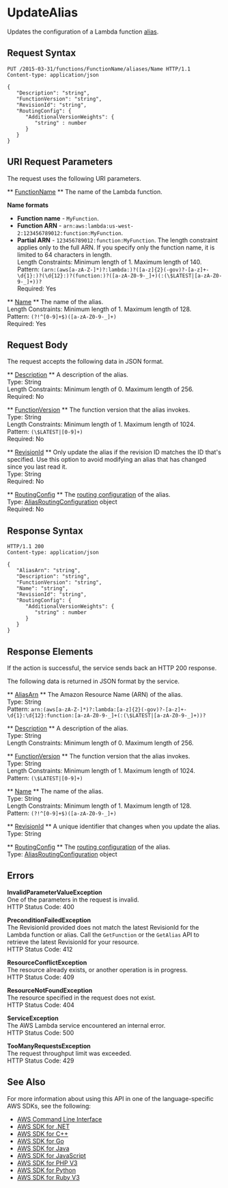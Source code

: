 # UpdateAlias<a name="API_UpdateAlias"></a>

Updates the configuration of a Lambda function [alias](https://docs.aws.amazon.com/lambda/latest/dg/versioning-aliases.html)\.

## Request Syntax<a name="API_UpdateAlias_RequestSyntax"></a>

```
PUT /2015-03-31/functions/FunctionName/aliases/Name HTTP/1.1
Content-type: application/json

{
   "Description": "string",
   "FunctionVersion": "string",
   "RevisionId": "string",
   "RoutingConfig": { 
      "AdditionalVersionWeights": { 
         "string" : number 
      }
   }
}
```

## URI Request Parameters<a name="API_UpdateAlias_RequestParameters"></a>

The request uses the following URI parameters\.

 ** [FunctionName](#API_UpdateAlias_RequestSyntax) **   <a name="SSS-UpdateAlias-request-FunctionName"></a>
The name of the Lambda function\.  

**Name formats**
+  **Function name** \- `MyFunction`\.
+  **Function ARN** \- `arn:aws:lambda:us-west-2:123456789012:function:MyFunction`\.
+  **Partial ARN** \- `123456789012:function:MyFunction`\.
The length constraint applies only to the full ARN\. If you specify only the function name, it is limited to 64 characters in length\.  
Length Constraints: Minimum length of 1\. Maximum length of 140\.  
Pattern: `(arn:(aws[a-zA-Z-]*)?:lambda:)?([a-z]{2}(-gov)?-[a-z]+-\d{1}:)?(\d{12}:)?(function:)?([a-zA-Z0-9-_]+)(:(\$LATEST|[a-zA-Z0-9-_]+))?`   
Required: Yes

 ** [Name](#API_UpdateAlias_RequestSyntax) **   <a name="SSS-UpdateAlias-request-Name"></a>
The name of the alias\.  
Length Constraints: Minimum length of 1\. Maximum length of 128\.  
Pattern: `(?!^[0-9]+$)([a-zA-Z0-9-_]+)`   
Required: Yes

## Request Body<a name="API_UpdateAlias_RequestBody"></a>

The request accepts the following data in JSON format\.

 ** [Description](#API_UpdateAlias_RequestSyntax) **   <a name="SSS-UpdateAlias-request-Description"></a>
A description of the alias\.  
Type: String  
Length Constraints: Minimum length of 0\. Maximum length of 256\.  
Required: No

 ** [FunctionVersion](#API_UpdateAlias_RequestSyntax) **   <a name="SSS-UpdateAlias-request-FunctionVersion"></a>
The function version that the alias invokes\.  
Type: String  
Length Constraints: Minimum length of 1\. Maximum length of 1024\.  
Pattern: `(\$LATEST|[0-9]+)`   
Required: No

 ** [RevisionId](#API_UpdateAlias_RequestSyntax) **   <a name="SSS-UpdateAlias-request-RevisionId"></a>
Only update the alias if the revision ID matches the ID that's specified\. Use this option to avoid modifying an alias that has changed since you last read it\.  
Type: String  
Required: No

 ** [RoutingConfig](#API_UpdateAlias_RequestSyntax) **   <a name="SSS-UpdateAlias-request-RoutingConfig"></a>
The [routing configuration](https://docs.aws.amazon.com/lambda/latest/dg/configuration-aliases.html#configuring-alias-routing) of the alias\.  
Type: [AliasRoutingConfiguration](API_AliasRoutingConfiguration.md) object  
Required: No

## Response Syntax<a name="API_UpdateAlias_ResponseSyntax"></a>

```
HTTP/1.1 200
Content-type: application/json

{
   "AliasArn": "string",
   "Description": "string",
   "FunctionVersion": "string",
   "Name": "string",
   "RevisionId": "string",
   "RoutingConfig": { 
      "AdditionalVersionWeights": { 
         "string" : number 
      }
   }
}
```

## Response Elements<a name="API_UpdateAlias_ResponseElements"></a>

If the action is successful, the service sends back an HTTP 200 response\.

The following data is returned in JSON format by the service\.

 ** [AliasArn](#API_UpdateAlias_ResponseSyntax) **   <a name="SSS-UpdateAlias-response-AliasArn"></a>
The Amazon Resource Name \(ARN\) of the alias\.  
Type: String  
Pattern: `arn:(aws[a-zA-Z-]*)?:lambda:[a-z]{2}(-gov)?-[a-z]+-\d{1}:\d{12}:function:[a-zA-Z0-9-_]+(:(\$LATEST|[a-zA-Z0-9-_]+))?` 

 ** [Description](#API_UpdateAlias_ResponseSyntax) **   <a name="SSS-UpdateAlias-response-Description"></a>
A description of the alias\.  
Type: String  
Length Constraints: Minimum length of 0\. Maximum length of 256\.

 ** [FunctionVersion](#API_UpdateAlias_ResponseSyntax) **   <a name="SSS-UpdateAlias-response-FunctionVersion"></a>
The function version that the alias invokes\.  
Type: String  
Length Constraints: Minimum length of 1\. Maximum length of 1024\.  
Pattern: `(\$LATEST|[0-9]+)` 

 ** [Name](#API_UpdateAlias_ResponseSyntax) **   <a name="SSS-UpdateAlias-response-Name"></a>
The name of the alias\.  
Type: String  
Length Constraints: Minimum length of 1\. Maximum length of 128\.  
Pattern: `(?!^[0-9]+$)([a-zA-Z0-9-_]+)` 

 ** [RevisionId](#API_UpdateAlias_ResponseSyntax) **   <a name="SSS-UpdateAlias-response-RevisionId"></a>
A unique identifier that changes when you update the alias\.  
Type: String

 ** [RoutingConfig](#API_UpdateAlias_ResponseSyntax) **   <a name="SSS-UpdateAlias-response-RoutingConfig"></a>
The [routing configuration](https://docs.aws.amazon.com/lambda/latest/dg/lambda-traffic-shifting-using-aliases.html) of the alias\.  
Type: [AliasRoutingConfiguration](API_AliasRoutingConfiguration.md) object

## Errors<a name="API_UpdateAlias_Errors"></a>

 **InvalidParameterValueException**   
One of the parameters in the request is invalid\.  
HTTP Status Code: 400

 **PreconditionFailedException**   
The RevisionId provided does not match the latest RevisionId for the Lambda function or alias\. Call the `GetFunction` or the `GetAlias` API to retrieve the latest RevisionId for your resource\.  
HTTP Status Code: 412

 **ResourceConflictException**   
The resource already exists, or another operation is in progress\.  
HTTP Status Code: 409

 **ResourceNotFoundException**   
The resource specified in the request does not exist\.  
HTTP Status Code: 404

 **ServiceException**   
The AWS Lambda service encountered an internal error\.  
HTTP Status Code: 500

 **TooManyRequestsException**   
The request throughput limit was exceeded\.  
HTTP Status Code: 429

## See Also<a name="API_UpdateAlias_SeeAlso"></a>

For more information about using this API in one of the language\-specific AWS SDKs, see the following:
+  [AWS Command Line Interface](https://docs.aws.amazon.com/goto/aws-cli/lambda-2015-03-31/UpdateAlias) 
+  [AWS SDK for \.NET](https://docs.aws.amazon.com/goto/DotNetSDKV3/lambda-2015-03-31/UpdateAlias) 
+  [AWS SDK for C\+\+](https://docs.aws.amazon.com/goto/SdkForCpp/lambda-2015-03-31/UpdateAlias) 
+  [AWS SDK for Go](https://docs.aws.amazon.com/goto/SdkForGoV1/lambda-2015-03-31/UpdateAlias) 
+  [AWS SDK for Java](https://docs.aws.amazon.com/goto/SdkForJava/lambda-2015-03-31/UpdateAlias) 
+  [AWS SDK for JavaScript](https://docs.aws.amazon.com/goto/AWSJavaScriptSDK/lambda-2015-03-31/UpdateAlias) 
+  [AWS SDK for PHP V3](https://docs.aws.amazon.com/goto/SdkForPHPV3/lambda-2015-03-31/UpdateAlias) 
+  [AWS SDK for Python](https://docs.aws.amazon.com/goto/boto3/lambda-2015-03-31/UpdateAlias) 
+  [AWS SDK for Ruby V3](https://docs.aws.amazon.com/goto/SdkForRubyV3/lambda-2015-03-31/UpdateAlias) 